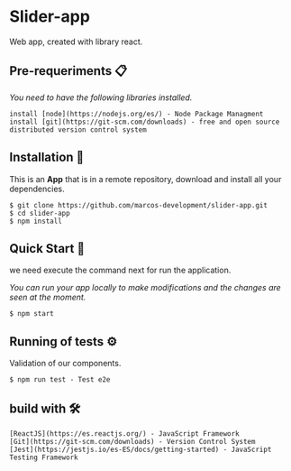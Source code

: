 # Slider-app
Web app, created with library react.

## Pre-requeriments 📋
_You need to have the following libraries installed._
```
install [node](https://nodejs.org/es/) - Node Package Managment
install [git](https://git-scm.com/downloads) - free and open source distributed version control system
```
## Installation 🔧
This is an **App** that is in a remote repository, download and install all your dependencies.
```
$ git clone https://github.com/marcos-development/slider-app.git
$ cd slider-app
$ npm install
```
## Quick Start 🚀
we need execute the command next for run the application.

_You can run your app locally to make modifications and the changes are seen at the moment._
```
$ npm start
```

## Running of tests ⚙️
Validation of our components.
```
$ npm run test - Test e2e
```
## build with 🛠️
```
[ReactJS](https://es.reactjs.org/) - JavaScript Framework
[Git](https://git-scm.com/downloads) - Version Control System
[Jest](https://jestjs.io/es-ES/docs/getting-started) - JavaScript Testing Framework
```
